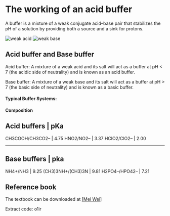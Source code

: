 # The working of an acid buffer

A buffer is a mixture of a weak conjugate acid–base pair that stabilizes the pH of a solution by providing both a source and a sink for protons.

![weak acid](https://github.com/nickcafferry/The-working-of-an-acid-buffer/blob/master/screenshots/test2.png)
![weak base](https://github.com/nickcafferry/The-working-of-an-acid-buffer/blob/master/screenshots/test3.png)


## Acid buffer and Base buffer

Acid buffer: A mixture of a weak acid and its salt will act as a buffer at pH < 7 (the acidic side of neutrality) and is known as an acid buffer. 

Base buffer: A mixture of a weak base and its salt will act as a buffer at pH > 7 (the basic side of neutrality) and is known as a basic buffer. 

#### Typical Buffer Systems: 

#### Composition                 
Acid buffers                   |                                  pKa 
----------------------------------------------------------------------
CH3COOH/CH3CO2–                |                                 4.75 
HNO2/NO2–                      |                                 3.37 
HClO2/ClO2–                    |                                 2.00 

----------------------------------------------------------------------
Base buffers                   |                                  pka
----------------------------------------------------------------------
NH4+/NH3                       |                                 9.25
(CH3)3NH+/(CH3)3N              |                                 9.81
H2PO4–/HPO42–                  |                                 7.21

## Reference book

The textbook can be downloaded at [[Mei Wei]](https://pan.baidu.com/s/1VItr6GWSgxHdQaoQllxnaA) 

Extract code: o1ir
